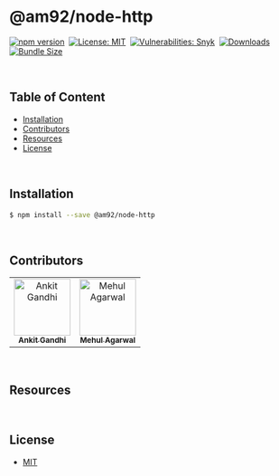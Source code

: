 # @am92/node-http

[![npm version](https://img.shields.io/npm/v/@am92/node-http?style=for-the-badge)](https://www.npmjs.com/package/@am92/node-http)&nbsp;
[![License: MIT](https://img.shields.io/npm/l/@am92/node-http?color=yellow&style=for-the-badge)](https://opensource.org/licenses/MIT)&nbsp;
[![Vulnerabilities: Snyk](https://img.shields.io/snyk/vulnerabilities/npm/@am92/node-http?style=for-the-badge)](https://security.snyk.io/package/npm/@am92%2Fnode-http)&nbsp;
[![Downloads](https://img.shields.io/npm/dy/@am92/node-http?style=for-the-badge)](https://npm-stat.com/charts.html?package=%40m92%2Fnode-http)
[![Bundle Size](https://img.shields.io/bundlephobia/minzip/@am92/node-http?style=for-the-badge)](https://bundlephobia.com/package/@am92/node-http)

<br />

## Table of Content
- [Installation](#installation)
- [Contributors](#contributors)
- [Resources](#resources)
- [License](#license)

<br />

## Installation
```bash
$ npm install --save @am92/node-http
```
<br />

## Contributors
<table>
  <tbody>
    <tr>
      <td align="center">
        <a href='https://github.com/ankitgandhi452'>
          <img src="https://avatars.githubusercontent.com/u/8692027?s=400&v=4" width="100px;" alt="Ankit Gandhi"/>
          <br />
          <sub><b>Ankit Gandhi</b></sub>
        </a>
      </td>
      <td align="center">
        <a href='https://github.com/agarwalmehul'>
          <img src="https://avatars.githubusercontent.com/u/8692023?s=400&v=4" width="100px;" alt="Mehul Agarwal"/>
          <br />
          <sub><b>Mehul Agarwal</b></sub>
        </a>
      </td>
    </tr>
  </tbody>
</table>

<br />

## Resources

<br />

## License
* [MIT](https://opensource.org/licenses/MIT)


<br />
<br />
